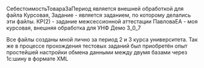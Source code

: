 СебестоимостьТовараЗаПериод является внешней обработкой для файла Курсовая, Задание - является заданием, по которому делались эти файлы.
КР(2) - задание межсессионной аттестации
ПавловаЕА - моя курсовая, внешняя обработка для УНФ Демо 3_0_7

Все файлы созданы мной лично за период 2 и 3 курса университета. Так же в процессе прохождения тестовых заданий был приобретён опыт простейшей настройки обмена данными между двумя базами через 1с:шину в формате XML
